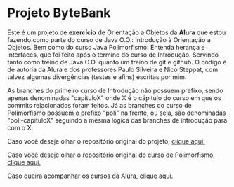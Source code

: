 # Projeto ByteBank
Este é um projeto de **exercício** de Orientação a Objetos da **Alura** que estou fazendo como parte do curso de Java O.O.: Introdução à Orientação a Objetos.
Bem como do curso Java Polimorfismo: Entenda herança e interfaces, que foi feito após o termino do curso de Introdução.
Servindo tanto como treino de Java O.O. quanto um treino de git e github.
O código é de autoria da Alura e dos professores Paulo Silveira e Nico Steppat, com talvez algumas divergências (testes e afins) escritas por mim.

As branches do primeiro curso de Introdução não possuem prefixo, sendo apenas denominadas "capituloX" onde X é o cápitulo do curso em que
os commits relacionados foram feitos. Já as branches do curso de Polimorfismo possuem o prefixo "poli" na frente, ou seja, são denominadas
"poli-capituloX" seguindo a mesma lógica das branches de introdução para com o X.

Caso você deseje olhar o repositório original do projeto, [clique aqui.](https://github.com/alura-cursos/Curso-Java-parte-2-Introdu-o-Orienta-o-a-Objetos "Repositório Original")

Caso você deseje olhar o repositório original do curso de Polimorfismo, 
[clique aqui.](https://github.com/alura-cursos/Curso-Java-parte-3-Entendendo-heran-a-e-interface "Repositório Original Polimorfismo")
    
Caso queira acompanhar os cursos da Alura, [clique aqui.](https://www.alura.com.br/ "Site oficial da Alura")
